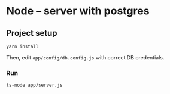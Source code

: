 # Node – server with postgres


## Project setup
```
yarn install
```

Then, edit `app/config/db.config.js` with correct DB credentials.

### Run
```
ts-node app/server.js
```

